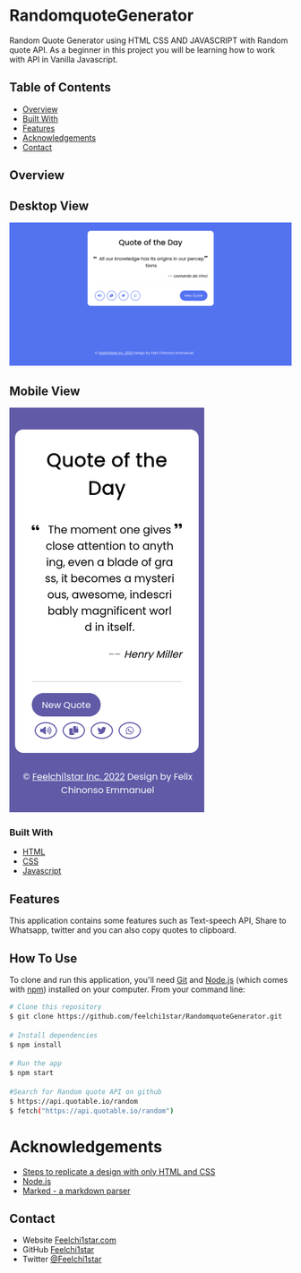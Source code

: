 # RandomquoteGenerator

Random Quote Generator using HTML CSS AND JAVASCRIPT with Random quote API. As a beginner in this project you will be learning how to work with API in Vanilla Javascript.

## Table of Contents

- [Overview](#overview)
- [Built With](#built-with)
- [Features](#features)
- [Acknowledgements](#acknowledgements)
- [Contact](#contact)

<!-- OVERVIEW -->

## Overview

## Desktop View

![screenshot Desktop View](desktop.png)

## Mobile View

![screenshot Desktop View](mobile.png)

### Built With

- [HTML](https://html.org/)
- [CSS](https://w3.org/)
- [Javascript](https://javascript.com)

## Features

This application contains some features such as Text-speech API, Share to Whatsapp, twitter and you can also copy quotes to clipboard.

## How To Use

<!-- Example: -->

To clone and run this application, you'll need [Git](https://git-scm.com) and [Node.js](https://nodejs.org/en/download/) (which comes with [npm](http://npmjs.com)) installed on your computer. From your command line:

```bash
# Clone this repository
$ git clone https://github.com/feelchi1star/RandomquoteGenerator.git

# Install dependencies
$ npm install

# Run the app
$ npm start

#Search for Random quote API on github
$ https://api.quotable.io/random
$ fetch("https://api.quotable.io/random")
```

# Acknowledgements

- [Steps to replicate a design with only HTML and CSS](https://devchallenges-blogs.web.app/how-to-replicate-design/)
- [Node.js](https://nodejs.org/)
- [Marked - a markdown parser](https://github.com/chjj/marked)

## Contact

- Website [Feelchi1star.com](https://www.feelchi1star.com)
- GitHub [Feelchi1star](https://github.com/feelchi1star)
- Twitter [@Feelchi1star](https://twitter.com/feelchi1starcom)
